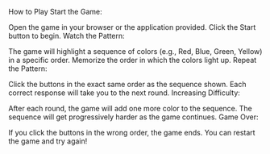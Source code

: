 How to Play
Start the Game:

Open the game in your browser or the application provided.
Click the Start button to begin.
Watch the Pattern:

The game will highlight a sequence of colors (e.g., Red, Blue, Green, Yellow) in a specific order.
Memorize the order in which the colors light up.
Repeat the Pattern:

Click the buttons in the exact same order as the sequence shown.
Each correct response will take you to the next round.
Increasing Difficulty:

After each round, the game will add one more color to the sequence.
The sequence will get progressively harder as the game continues.
Game Over:

If you click the buttons in the wrong order, the game ends.
You can restart the game and try again!

